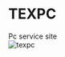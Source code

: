 # TEXPC
Pc service site
<br/>
![texpc](https://github.com/Elisey101/TEXPC/assets/74693705/c856324b-c79c-4146-a7e4-6221df557a9f)

